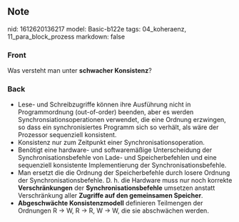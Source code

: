 ## Note
nid: 1612620136217
model: Basic-b122e
tags: 04_koheraenz, 11_para_block_prozess
markdown: false

### Front
Was versteht man unter <strong>schwacher Konsistenz</strong>?

### Back
<ul><li>Lese- und Schreibzugriffe können ihre Ausführung nicht in Programmordnung (out-of-order) beenden, aber es werden Synchronsiationsoperationen verwendet, die eine Ordnung erzwingen, so dass ein synchronisiertes Programm sich so verhält, als wäre der Prozessor sequenziell konsistent.</li><li>Konsistenz nur zum Zeitpunkt einer Synchronisationsoperation.</li><li>Benötigt eine hardware- und softwaremäßige Unterscheidung der Synchronisationsbefehle von Lade- und Speicherbefehlen und eine sequenziell konsistente Implementierung der Synchronisationsbefehle.</li><li>Man ersetzt die die Ordnung der Speicherbefehle durch losere Ordnung der Synchronisationsbefehle. D. h. die Hardware muss nur noch korrekte <b>Verschränkungen</b> der <b>Synchronisationsbefehle</b> umsetzen anstatt Verschränkung aller <b>Zugriffe auf den gemeinsamen Speicher</b>. </li><li><strong>Abgeschwächte Konsistenzmodell</strong> definieren Teilmengen der Ordnungen R → W, R → R, W → W, die sie abschwächen werden.</li></ul>

